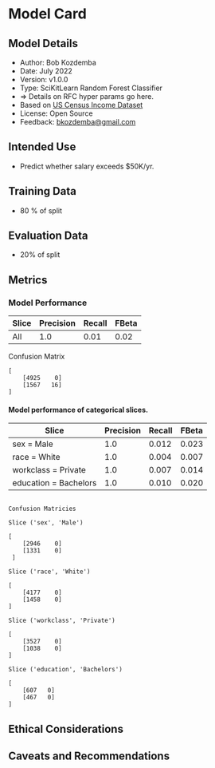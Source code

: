 # Model Card

## Model Details
- Author: Bob Kozdemba
- Date: July 2022
- Version: v1.0.0
- Type: SciKitLearn Random Forest Classifier
- => Details on RFC hyper params go here.
- Based on [US Census Income Dataset](https://archive.ics.uci.edu/ml/datasets/census+income)
- License: Open Source
- Feedback: bkozdemba@gmail.com

## Intended Use
- Predict whether salary exceeds $50K/yr.

## Training Data
- 80 % of split

## Evaluation Data
- 20% of split

## Metrics

### Model Performance

|Slice |Precision  |Recall |FBeta
|--- | --- | ---| ---|
|All|1.0|0.01|0.02

Confusion Matrix
```
[
    [4925    0]
    [1567   16]
]
 ```

 #### Model performance of categorical slices.

|Slice |Precision  |Recall |FBeta
|--- | --- | ---| ---|
|sex = Male|1.0|0.012|0.023
|race = White|1.0|0.004|0.007
|workclass = Private|1.0|0.007|0.014
|education = Bachelors|1.0|0.010|0.020

```

Confusion Matricies

Slice ('sex', 'Male')

[
    [2946    0]
    [1331    0]
 ]

Slice ('race', 'White')

[
    [4177    0]
    [1458    0]
]

Slice ('workclass', 'Private')

[
    [3527    0]
    [1038    0]
]

Slice ('education', 'Bachelors')

[
    [607   0]
    [467   0]
]
 ```

## Ethical Considerations

## Caveats and Recommendations
